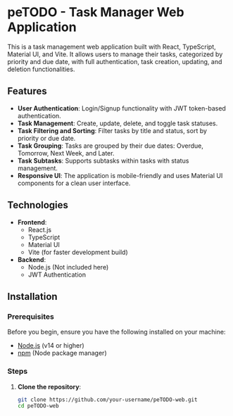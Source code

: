 # peTODO - Task Manager Web Application

This is a task management web application built with React, TypeScript, Material UI, and Vite. It allows users to manage their tasks, categorized by priority and due date, with full authentication, task creation, updating, and deletion functionalities.

## Features

- **User Authentication**: Login/Signup functionality with JWT token-based authentication.
- **Task Management**: Create, update, delete, and toggle task statuses.
- **Task Filtering and Sorting**: Filter tasks by title and status, sort by priority or due date.
- **Task Grouping**: Tasks are grouped by their due dates: Overdue, Tomorrow, Next Week, and Later.
- **Task Subtasks**: Supports subtasks within tasks with status management.
- **Responsive UI**: The application is mobile-friendly and uses Material UI components for a clean user interface.

## Technologies

- **Frontend**:
  - React.js
  - TypeScript
  - Material UI
  - Vite (for faster development build)
- **Backend**:
  - Node.js (Not included here)
  - JWT Authentication

## Installation

### Prerequisites

Before you begin, ensure you have the following installed on your machine:

- [Node.js](https://nodejs.org/) (v14 or higher)
- [npm](https://www.npmjs.com/) (Node package manager)

### Steps

1. **Clone the repository**:

   ```bash
   git clone https://github.com/your-username/peTODO-web.git
   cd peTODO-web
   ```
